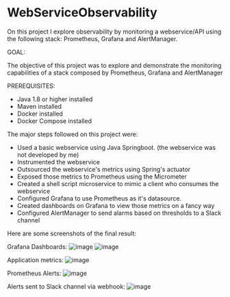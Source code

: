 # WebServiceObservability
On this project I explore observability by monitoring a webservice/API using the following stack: Prometheus, Grafana and AlertManager.

GOAL:

The objective of this project was to explore and demonstrate the monitoring capabilities of a stack composed by Prometheus, Grafana and AlertManager

PREREQUISITES:

- Java 1.8 or higher installed
- Maven installed
- Docker installed
- Docker Compose installed

The major steps followed on this project were:

- Used a basic webservice using Java Springboot. (the webservice was not developed by me)
- Instrumented the webservice
- Outsourced the webservice's metrics using Spring's actuator
- Exposed those metrics to Prometheus using the Micrometer
- Created a shell script microservice to mimic a client who consumes the webservice
- Configured Grafana to use Prometheus as it's datasource.
- Created dashboards on Grafana to view those metrics on a fancy way
- Configured AlertManager to send alarms based on thresholds to a Slack channel


Here are some screenshots of the final result:

Grafana Dashboards:
![image](https://user-images.githubusercontent.com/19196422/228393376-25627b52-1ae1-4d40-87b6-549d48e98415.png)
![image](https://user-images.githubusercontent.com/19196422/228394138-1453d8d4-759a-4b3f-b3a7-256eee7c8f0e.png)

Application metrics:
![image](https://user-images.githubusercontent.com/19196422/228394998-d61d968e-79d8-4fa8-9db4-cf1eaa1557b6.png)

Prometheus Alerts:
![image](https://user-images.githubusercontent.com/19196422/228395271-ca1a7da8-76ad-4ad4-89c2-85bc51a75a1b.png)

Alerts sent to Slack channel via webhook:
![image](https://user-images.githubusercontent.com/19196422/228395567-30312f8c-1417-42bf-887b-39654f4f2deb.png)

